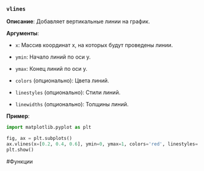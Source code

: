 ### `vlines`

**Описание**: Добавляет вертикальные линии на график.

**Аргументы**:

- `x`: Массив координат x, на которых будут проведены линии.
    
- `ymin`: Начало линий по оси y.
    
- `ymax`: Конец линий по оси y.
    
- `colors` (опционально): Цвета линий.
    
- `linestyles` (опционально): Стили линий.
    
- `linewidths` (опционально): Толщины линий.
    

**Пример**:
```python
import matplotlib.pyplot as plt

fig, ax = plt.subplots()
ax.vlines(x=[0.2, 0.4, 0.6], ymin=0, ymax=1, colors='red', linestyles='dotted', linewidths=2)
plt.show()
```
#Функции